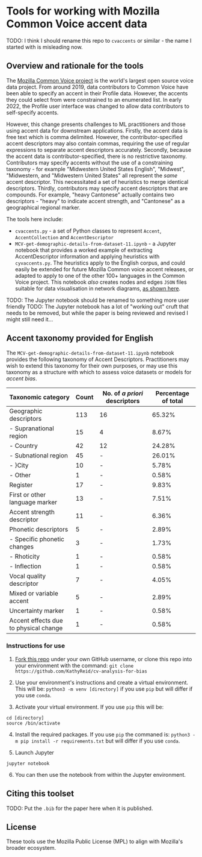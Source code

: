 # Tools for working with Mozilla Common Voice accent data 

TODO: I think I should rename this repo to `cvaccents` or similar - the name I started with is misleading now. 

## Overview and rationale for the tools

The [Mozilla Common Voice project](https://commonvoice.mozilla.org) is the world's largest open source voice data project. From around 2019, data contributors to Common Voice have been able to specify an accent in their Profile data. However, the accents they could select from were constrained to an enumerated list. In early 2022, the Profile user interface was changed to allow data contributors to self-specify accents. 

However, this change presents challenges to ML practitioners and those using accent data for downstream applications. Firstly, the accent data is free text which is comma delimited. However, the contributor-specified accent descriptors may also contain commas, requiring the use of regular expressions to separate accent descriptors accurately. Secondly, because the accent data is contributor-specified, there is no restrictive taxonomy. Contributors may specify accents without the use of a constraining taxonomy - for example "Midwestern United States English", "Midwest", "Midwestern, and "Midwestern United States" all represent the _same_ accent descriptor. This necessitated a set of heuristics to merge identical descriptors. Thirdly, contributors may specify accent descriptors that are compounds. For example, "heavy Cantonese" actually contains two descriptors - "heavy" to indicate accent strength, and "Cantonese" as a geographical regional marker. 

The tools here include: 

* `cvaccents.py` - a set of Python classes to represent `Accent`, `AccentCollection` and `AccentDescriptor`
* `MCV-get-demographic-details-from-dataset-11.ipynb` - a Jupyter notebook that provides a worked example of extracting AccentDescriptor information and applying heuristics with `cyvaccents.py`. The heuristics apply to the English corpus, and could easily be extended for future Mozilla Common voice accent releases, or adapted to apply to one of the other 100+ languages in the Common Voice project. This notebook _also_ creates nodes and edges `JSON` files suitable for data visualisation in network diagrams, [as shown here](https://observablehq.com/@kathyreid/phd-mozilla-cv-accent-relationships). 

TODO: The Jupyter notebook should be renamed to something more user friendly 
TODO: The Jupyter notebook has a lot of "working out" cruft that needs to be removed, but while the paper is being reviewed and revised I might still need it... 

## Accent taxonomy provided for English 

The `MCV-get-demographic-details-from-dataset-11.ipynb` notebook provides the following taxonomy of Accent Descriptors. Practitioners may wish to extend this taxonomy for their own purposes, or may use this taxonomy as a structure with which to assess voice datasets or models for _accent bias_. 

| Taxonomic category | Count | No. of _a priori_ descriptors | Percentage of total |
|---|---|---|---|
| Geographic descriptors | 113 | 16 | 65.32\% |
|   - Supranational region | 15 | 4 | 8.67\% |
|   - Country | 42 | 12 | 24.28\% |
|   - Subnational region | 45 | - | 26.01\% |
|   - }City | 10 | - | 5.78\% |
|   - Other | 1 | - | 0.58\% |
| Register | 17 | - | 9.83\% |
| First or other language marker | 13 | - | 7.51\% |
| Accent strength descriptor | 11 | - | 6.36\% |
| Phonetic descriptors | 5 | - | 2.89\% |
|   - Specific phonetic changes | 3 | - | 1.73\% |
|   - Rhoticity | 1 | - | 0.58\% |
|   - Inflection | 1 | - | 0.58\% |
| Vocal quality descriptor | 7 | - | 4.05\% |
| Mixed or variable accent | 5 | - | 2.89\% |
| Uncertainty marker | 1 | - | 0.58\% |
| Accent effects due to physical change | 1 | - | 0.58\% |

### Instructions for use 

1. [Fork this repo](https://github.com/KathyReid/cv-analysis-for-bias/fork) under your own GitHub username, or clone this repo into your environment with the command: 
`git clone https://github.com/KathyReid/cv-analysis-for-bias`

2. Use your environment's instructions and create a virtual environment. This will be: ```python3 -m venv [directory]``` if you use `pip` but will differ if you use `conda`. 

3. Activate your virtual environment. If you use `pip` this will be: 

```
cd [directory]
source /bin/activate 
``` 

4. Install the required packages. If you use `pip` the commaned is: ```python3 -m pip install -r requirements.txt``` but will differ if you use `conda`. 

5. Launch Jupyter 

```
jupyter notebook 
```
6. You can then use the notebook from within the Jupyter environment. 

## Citing this toolset 

TODO: Put the `.bib` for the paper here when it is published. 

## License 

These tools use the Mozilla Public License (MPL) to align with Mozilla's broader ecosystem.
